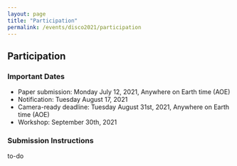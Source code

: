 ```yaml
---
layout: page
title: "Participation"
permalink: /events/disco2021/participation
---
```

## Participation

### Important Dates
- Paper submission: Monday July 12, 2021, Anywhere on Earth time (AOE)
- Notification: Tuesday August 17, 2021
- Camera-ready deadline: Tuesday August 31st, 2021, Anywhere on Earth time (AOE)
- Workshop: September 30th, 2021


### Submission Instructions
to-do

